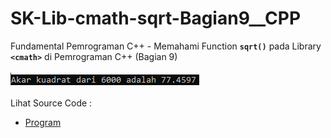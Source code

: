 # SK-Lib-cmath-sqrt-Bagian9__CPP
Fundamental Pemrograman C++ - Memahami Function <code><b>sqrt()</b></code> pada Library <code><b>&lt;cmath></b></code> di Pemrograman C++ (Bagian 9)<br><br>
<img src="https://github.com/RizkyKhapidsyah/SK-Lib-cmath-sqrt-Bagian9__CPP/blob/master/SK-Lib-cmath-sqrt-Bagian9__CPP/result/001.PNG"><br><br>
Lihat Source Code : <br>
- <a href="https://github.com/RizkyKhapidsyah/SK-Lib-cmath-sqrt-Bagian9__CPP/blob/master/SK-Lib-cmath-sqrt-Bagian9__CPP/Source.cpp">Program</a>

